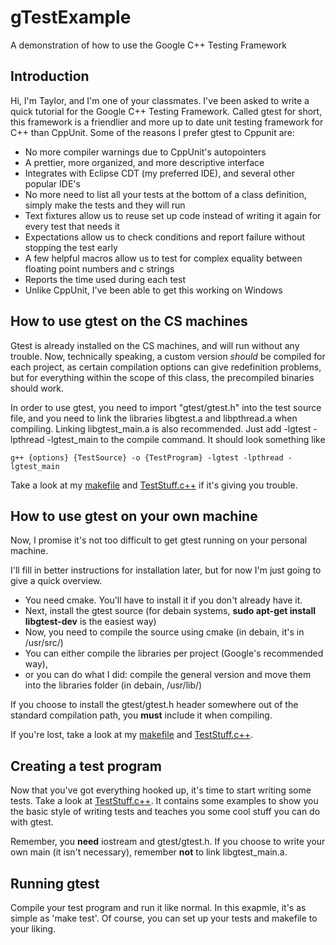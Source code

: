 gTestExample
============

A demonstration of how to use the Google C++ Testing Framework

Introduction
------------
Hi, I'm Taylor, and I'm one of your classmates.
I've been asked to write a quick tutorial for the Google C++ Testing Framework.
Called gtest for short, this framework is a friendlier and more up to date unit testing framework for C++ than CppUnit.
Some of the reasons I prefer gtest to Cppunit are:
- No more compiler warnings due to CppUnit's autopointers
- A prettier, more organized, and more descriptive interface
- Integrates with Eclipse CDT (my preferred IDE), and several other popular IDE's
- No more need to list all your tests at the bottom of a class definition, simply make the tests and they will run
- Text fixtures allow us to reuse set up code instead of writing it again for every test that needs it
- Expectations allow us to check conditions and report failure without stopping the test early
- A few helpful macros allow us to test for complex equality between floating point numbers and c strings
- Reports the time used during each test
- Unlike CppUnit, I've been able to get this working on Windows

How to use gtest on the CS machines
-----------------------------------
Gtest is already installed on the CS machines, and will run without any trouble.
Now, technically speaking, a custom version *should* be compiled for each project,
as certain compilation options can give redefinition problems,
but for everything within the scope of this class, the precompiled binaries should work.

In order to use gtest, you need to import "gtest/gtest.h" into the test source file,
and you need to link the libraries libgtest.a and libpthread.a when compiling.
Linking libgtest_main.a is also recommended.
Just add -lgtest -lpthread -lgtest_main to the compile command.
It should look something like

    g++ {options} {TestSource} -o {TestProgram} -lgtest -lpthread -lgtest_main

Take a look at my [makefile](https://github.com/taylormck/gTestExample/blob/master/makefile)
and [TestStuff.c++](https://github.com/taylormck/gTestExample/blob/master/TestStuff.c%2B%2B) if it's giving you trouble.

How to use gtest on your own machine
------------------------------------
Now, I promise it's not too difficult to get gtest running on your personal machine.

I'll fill in better instructions for installation later, but for now I'm just going to give a quick overview.
- You need cmake. You'll have to install it if you don't already have it.
- Next, install the gtest source (for debain systems, **sudo apt-get install libgtest-dev** is the easiest way)
- Now, you need to compile the source using cmake (in debain, it's in /usr/src/)
- You can either compile the libraries per project (Google's recommended way),
- or you can do what I did: compile the general version and move them into the libraries folder (in debain, /usr/lib/)

If you choose to install the gtest/gtest.h header somewhere out of the standard compilation path, you **must** include it when compiling.

If you're lost, take a look at my [makefile](https://github.com/taylormck/gTestExample/blob/master/makefile)
and [TestStuff.c++](https://github.com/taylormck/gTestExample/blob/master/TestStuff.c%2B%2B).

Creating a test program
-----------------------
Now that you've got everything hooked up, it's time to start writing some tests.
Take a look at [TestStuff.c++](https://github.com/taylormck/gTestExample/blob/master/TestStuff.c%2B%2B).
It contains some examples to show you the basic style of writing tests
and teaches you some cool stuff you can do with gtest.

Remember, you **need** iostream and gtest/gtest.h.
If you choose to write your own main (it isn't necessary), remember **not** to link libgtest_main.a.

Running gtest
-------------
Compile your test program and run it like normal.
In this exapmle, it's as simple as 'make test'.
Of course, you can set up your tests and makefile to your liking.